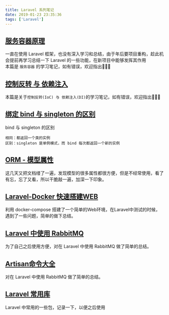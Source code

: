 ```yaml
---
title: Laravel 系列笔记
date: 2019-01-23 23:35:36
tags: ['Laravel']
---
```

## [服务容器原理](/laravel/provider-base.html)
一直在使用 Laravel 框架，也没有深入学习和总结，由于年后要项目重构，趁此机会提前再学习总结一下 Laravel 的一些功能，在新项目中能够发挥其作用  
本篇是 `服务容器` 的学习笔记，如有错误，欢迎指出👏👏👏

<!-- ## [服务容器绑定](/laravel/binding.html)
本文是依赖注入（Depeendency Injection）系列教程的第 5 篇文章，本系列教程主要讲解如何使用 PHP 实现一个轻量级服务容器，教程包括： -->

## [控制反转 与 依赖注入](/laravel/ioc.html)
本篇是关于`控制反转(IoC) 与 依赖注入(DI)`的学习笔记，如有错误，欢迎指出👏👏👏

## [绑定 bind 与 singleton 的区别](/laravel/bind-singleton.html)
bind 与 singleton 的区别

    相同：都返回一个类的实例  
    区别：singleton 是单例模式，而 bind 每次都返回一个新的实例

## [ORM - 模型属性](/laravel/model-attribute.html)
这几天又把文档缕了一遍，发现模型的很多属性都很方便，但是不经常使用，看了有忘，忘了又看，所以干脆敲一遍，加深一下印象。

## [Laravel-Docker 快速搭建WEB](/laravel/laravel-docker.html)
利用 docker-compose 搭建了一个简单的Web环境，在Laravel中测试的时候，遇到了一些问题，简单的做下总结。

## [Laravel 中使用 RabbitMQ](/laravel/laravel-rabbitmq.html)
为了自己之后使用方便，对在 Laravel 中使用 RabbitMQ 做了简单的总结。

## [Artisan命令大全](/laravel/laravel-artisan.html)
对在 Laravel 中使用 RabbitMQ 做了简单的总结。

## [Laravel 常用库](/laravel/tools.html)
Laravel 中常用的一些包，记录一下，以便之后使用
